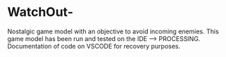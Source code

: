 # WatchOut-
Nostalgic game model with an objective to avoid incoming enemies.
This game model has been run and tested on the IDE --> PROCESSING.
Documentation of code on VSCODE for recovery purposes. 
